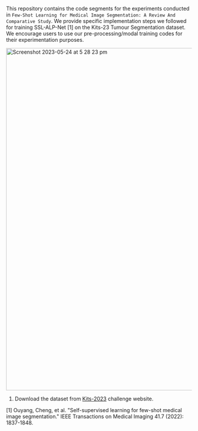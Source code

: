 This repository contains the code segments for the experiments conducted in `Few-Shot Learning for Medical Image Segmentation: A Review And Comparative Study`. 
We provide specific implementation steps we followed for training SSL-ALP-Net [1] on the Kits-23 Tumour Segmentation dataset. We encourage users to use our pre-processing/modal
training codes for their experimentation purposes. 

<img width="929" alt="Screenshot 2023-05-24 at 5 28 23 pm" src="https://github.com/Thzn/tumour_segmentation/assets/19911856/80139950-f0f5-45a0-a8ac-b235e232dcb4">

1. Download the dataset from [Kits-2023](https://kits-challenge.org/kits23/) challenge website. 



[1] Ouyang, Cheng, et al. "Self-supervised learning for few-shot medical image segmentation." IEEE Transactions on Medical Imaging 41.7 (2022): 1837-1848.

